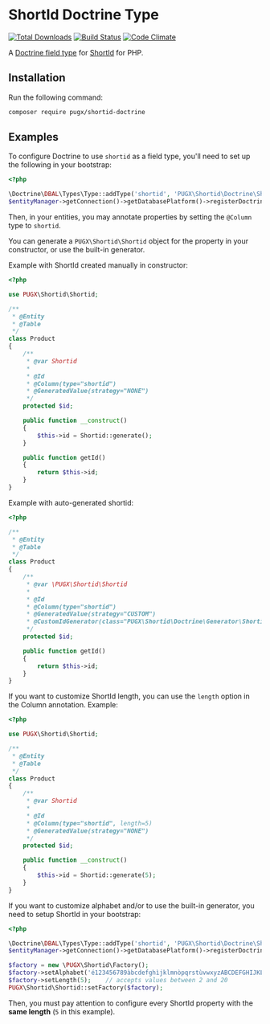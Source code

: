 ShortId Doctrine Type
=====================

[![Total Downloads](https://poser.pugx.org/pugx/shortid-doctrine/downloads.png)](https://packagist.org/packages/pugx/shortid-doctrine)
[![Build Status](https://travis-ci.org/PUGX/shortid-doctrine.png?branch=master)](https://travis-ci.org/PUGX/shortid-doctrine)
[![Code Climate](https://codeclimate.com/github/PUGX/shortid-doctrine/badges/gpa.svg)](https://codeclimate.com/github/PUGX/shortid-doctrine)

A [Doctrine field type](http://doctrine-dbal.readthedocs.org/en/latest/reference/types.html) for
[ShortId](https://github.com/pugx/shortid-php) for PHP.

## Installation

Run the following command:

```bash
composer require pugx/shortid-doctrine
```

## Examples

To configure Doctrine to use ``shortid`` as a field type, you'll need to set up
the following in your bootstrap:

``` php
<?php

\Doctrine\DBAL\Types\Type::addType('shortid', 'PUGX\Shortid\Doctrine\ShortidType');
$entityManager->getConnection()->getDatabasePlatform()->registerDoctrineTypeMapping('shortid', 'shortid');
```

Then, in your entities, you may annotate properties by setting the `@Column`
type to `shortid`.

You can generate a `PUGX\Shortid\Shortid` object for the property in your constructor, or
use the built-in generator.

Example with ShortId created manually in constructor:

``` php
<?php

use PUGX\Shortid\Shortid;

/**
 * @Entity
 * @Table
 */
class Product
{
    /**
     * @var Shortid
     *
     * @Id
     * @Column(type="shortid")
     * @GeneratedValue(strategy="NONE")
     */
    protected $id;

    public function __construct()
    {
        $this->id = Shortid::generate();
    }

    public function getId()
    {
        return $this->id;
    }
}
```

Example with auto-generated shortid:

``` php
<?php

/**
 * @Entity
 * @Table
 */
class Product
{
    /**
     * @var \PUGX\Shortid\Shortid
     *
     * @Id
     * @Column(type="shortid")
     * @GeneratedValue(strategy="CUSTOM")
     * @CustomIdGenerator(class="PUGX\Shortid\Doctrine\Generator\ShortidGenerator")
     */
    protected $id;

    public function getId()
    {
        return $this->id;
    }
}
```

If you want to customize ShortId length, you can use the ``length`` option in the Column annotation. Example:

``` php
<?php

use PUGX\Shortid\Shortid;

/**
 * @Entity
 * @Table
 */
class Product
{
    /**
     * @var Shortid
     *
     * @Id
     * @Column(type="shortid", length=5)
     * @GeneratedValue(strategy="NONE")
     */
    protected $id;

    public function __construct()
    {
        $this->id = Shortid::generate(5);
    }
}
```

If you want to customize alphabet and/or to use the built-in generator, you need to setup ShortId in your bootstrap:

``` php
<?php

\Doctrine\DBAL\Types\Type::addType('shortid', 'PUGX\Shortid\Doctrine\ShortidType');
$entityManager->getConnection()->getDatabasePlatform()->registerDoctrineTypeMapping('shortid', 'shortid');

$factory = new \PUGX\Shortid\Factory();
$factory->setAlphabet('é123456789àbcdefghìjklmnòpqrstùvwxyzABCDEFGHIJKLMNOPQRSTUVWX.!@|');    // must be 64 characters long
$factory->setLength(5);    // accepts values between 2 and 20
PUGX\Shortid\Shortid::setFactory($factory);
```

Then, you must pay attention to configure every ShortId property with the **same length** (``5`` in this example).
